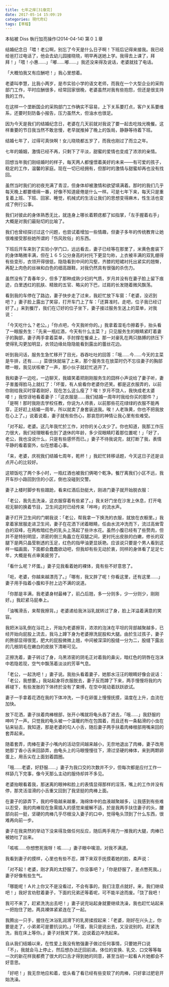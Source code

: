 ```yaml
---
title: 七年之痒[31章完]
date: 2017-05-14 15:09:19
categories: 現代奇幻
tags: [草榴]
---
```

本帖被 Diss 執行加亮操作(2014-04-14)
第０１章

结婚纪念日「喂！老公啊，别忘了今天是什么日子啊！下班后记得来接我。我已经给爸打过电话了，他会去幼儿园接晓晓，明早再送她上学。我得去上课了，拜拜！」「喂！小惠……」「嘟……嘟……」我还没来得及说话，老婆就挂了电话。

「大概怕我又有应酬吧！」我心里想着。

老婆叫李慧，比我小两岁，是市实验小学的语文老师，而我在一个大型企业的采购部门工作，平时应酬很多，经常回家很晚，老婆虽然对我有些抱怨，但还是很支持我的工作。

在这样一个垄断国企的采购部门工作确实不容易，上下关系要打点，客户关系要维系，还要时刻防备小报告，压力虽然大，但油水也很足。

因为今天是我们的结婚纪念日，老婆在几天前就对我说了要一起去吃烛光晚餐。这样重要的节日我当然不敢怠慢，老早就推掉了晚上的饭局，静静等待着下班。

结婚七年了，过得可真快啊！女儿晓晓都五岁了，而我也刚过了而立之年。

七年的婚姻，激情已经不再，只剩下了平淡，甜蜜的爱情也变成了浓浓的亲情。

回想当年我们刚结婚时的样子，每天两人都憧憬着美好的未来——有可爱的孩子，稳定的工作，温馨的家庭。现在一切已经拥有，但那时的激情与甜蜜却再也没有找回。

虽然当时我们的初夜充满了青涩，但身体却被激情和欲望填满着。那时的我们几乎每天晚上都要缠绵一番，好像不知道疲倦是什么一样。可是七年下来，每天只是重复着上班、下班、回家、睡觉，机械式的生活让我们的思想变得麻木，性生活也变成了例行公事。

我们对彼此的身体熟悉无比，就连身上哪长着颗痣都了如指掌，「左手握着右手」大概是对我们最贴切的比喻了。

我们也曾经探讨过这个问题，也尝试着增加一些情趣，但妻子多年的传统教育让她很难接受那些她所谓的「伤风败俗」的东西。

下班后开车来到了实验小学门口，远远看去，妻子已经等在那里了，米黄色套装下的身体略微丰满，但在１６５公分身高的衬托下更显匀称，上衣被丰满的双乳绷得有些变形，衣领开得很低，隐隐看到中间的沟壑，齐膝的短裙衬托出紧实的翘臀，再配上肉色的丝袜和白色的细高跟鞋，对我仍然具有很强的杀伤力。

虽然没有了青春年少，但多了那种成熟少妇的气质，岁月并没有在妻子脸上留下痕迹，白里透红的肌肤、精致的五官、略尖的下巴，过肩的长发随着微风飘荡。

看到我的车停在了路边，妻子快步走了过来，我赶忙放下车窗：「老婆，没迟到吧？」妻子脸上露出了笑容，打开车门上了车：「还算准时。走吧，位子我已经订好了。」来到餐厅，我们在订好的位子坐下，妻子接过服务生送上的菜单，对我说：

「今天吃什么？老公。」「你点吧，今天我听你的。」我拿着湿毛巾擦着手，抬头看了一眼服务生：「先来一瓶红酒，今天有什么主菜？」只见服务生的眼睛紧盯着妻子的胸部，妻子两手拿着菜单，手肘撑在餐桌上，那一对豪乳在两只胳膊的挤压下使得乳沟更加明显，衣领边缘处隐隐能看到露出的蕾丝花边。

听到我问话，服务生急忙移开了目光，吞吞吐吐的回答：「哦……今……今天的主菜是牛排，还有……」菜很快就端了上来，那个服务生在放菜时仍不忘往妻子的胸部瞟一眼，我见状咳嗽了一声，那小伙子就赶忙逃开了。

我和妻子一边吃，一边聊天，我嬉笑着把刚刚服务生的囧样小声说给了妻子听，妻子害羞得脸马上就红了：「坏蛋，有人偷看你老婆你还笑。都是这衣服弄的，以前你刚给我买时穿着刚好，现在怎么这么瘦了？唉！岁月不饶人，我快成老太婆喽！」我惊讶地看着妻子：「这衣服是……我们结婚一周年时我给你买的那件？」「是啊！那时我刚去学校任教，你说为人师表，以前那些花花绿绿的衣服不能再穿，正好赶上结婚一周年，所以就卖了身套装送我。唉！人老珠黄，你也不把我放在心上了。」说着说着，妻子就有些伤心，那哀怨的神情让我心里有些难受。

「对不起，老婆。这几年我忙於工作，对你的关心太少了。你也知道，我那工作压力很大，我们经理眼看也到了退休的年龄，多少双眼睛盯着那位置呢！」「好了，老公，我也没说什么，只是有些感怀而已。」妻子不待我说完，就打断了我，表情平静的看着窗外，似在想着心事。

「来，老婆，庆祝我们结婚七周年，乾杯！」我赶忙转移话题，今天这日子还是谈点开心的比较好。

这顿饭吃了两个多小时，一瓶红酒也被我们俩喝个乾净。餐厅离我们小区不远，我开车抄小路回到住的小区，倒也没碰到交警。

妻子上楼时脚步有些踉跄，看来红酒后劲挺大，刚进门妻子就开始脱衣服：

「老公，我先去洗澡，这衣服穿着有些紧了。」我关好门坐在沙发上休息，打开电视无聊的换着节目，卫生间这时已经传来「哗哗」的流水声。

妻子打开卫生间的门朝我说：「老公，帮我拿一下换洗的衣服，就放在衣橱里。」我拿着家居服走进卫生间，妻子在花洒下闭着眼睛，任由水流冲洗而下，流过高耸雪白的双峰，在两枚暗红色的乳头上荡起了些许水花。虽然小腹已经有了些赘肉，但并不是特别明显，浓密的倒三角矗立在双腿之间，更衬托出皮肤的白嫩，修长的双腿下是两只晶莹剔透的玉足，红色的指甲油更显妖艳。应该说只要是个男人看到这样一幅画面，下面都会蠢蠢欲动吧，但我却有些无动於衷，同样的身体看了足足七年，大概是有点审美疲劳了。

「看什么呢？坏蛋。」妻子见我看着她的裸体，竟有些不好意思了。

「呃，老婆，你越来越漂亮了。」「哪有，我又胖了呢！你看这里，还有这里……」妻子用手指着小腹和手肘上边不满的说道。

「你那是丰满，我老婆身材最棒了，前凸后翘，多一分则多，少一分则少，刚刚好。」我赶紧马屁奉上。

「油嘴滑舌，来帮我擦背。」老婆递给我沐浴乳就转过了身，脸上洋溢着满意的笑容。

我把沐浴乳倒在浴花上，开始为老婆擦背，浓浓的泡沫在平坦的背部越聚越多，已经开始向屁股上流去，我马上蹲下身为老婆擦洗屁股和大腿。由於生过孩子，妻子的胯部显得很宽，肥大的屁股微微上翘，中间被深深的股缝一分为二，股缝下露出的几根阴毛在嫩白的皮肤下清晰可见。

正擦洗着，妻子转过了身，乌黑浓密的阴毛正对着我的鼻尖，暗红色的阴唇在泡沫中若隐若现，空气中飘荡着淡淡的芳草气息。

「老公，一起洗吧！」妻子说。我抬头看着妻子，她那水汪汪的眼睛好像会说话：「老公，我想要。」我站起身将衣服脱去，妻子反而蹲了下来，两手慢慢将我的内裤褪下，有些发胀的下体终於没有了束缚，在空中晃动着跃跃欲试。

妻子一手拿着花洒在我的下体冲洗，一手在卵蛋上慢慢抚摸，温度在上升，血流在加快。

放下花洒，妻子扶着肉棒根部，张开小嘴就将龟头吞了进去，「哦……」我舒服的呻吟了一声。只觉我的龟头被一个温暖的所在包围着，而且还有一条黏滑的小虫在钻来钻去，我知道，那是老婆的勾人小舌，随后妻子两手扶着肉棒根部用嘴来回的套弄起来。

随着套弄，肉棒在妻子小嘴内的活动空间越来越小，无奈地退出了肉棒，妻子改用她那丁香小舌来回舔弄，由龟头上的马眼慢慢往下，滑过坚硬的棒体，来到两颗卵蛋上，用舌尖在上面划着圆圈。

「哦……老婆，好舒服……」妻子为我口交的次数并不少，但每次都是应付工作一样舔几下完事，像今天那么主动的服侍却并不多见。

老婆抬眼看着我，那迷离的眼神和脸上的表情显得那样的淫荡，嘴上的工作并没有停，那灵活湿滑的小舌重又回到了我坚挺的肉棒上面。

在妻子的舔弄下，我的呼吸越来越重，海绵体中的血液越聚越多，让我感到有些难以忍受，我的肉棒现在急需插入的感觉来缓解不适，於是我两手扶住妻子的头，腰部向前一挺，坚硬的肉棒几乎尽根没入妻子的口中，觉得龟头顶到了什么东西，很难再向前一步。

妻子在我突然的举动下没来得及做任何反应，随后两手用力一推我的大腿，肉棒已被她吐了出来。

「咳咳……你想憋死我呀！咳……」妻子眼中噙泪，对我不满道。

我看到妻子的摸样，心里也有些不忍，蹲下来双手抚摸着她的脸，柔声说：

「对不起！老婆，刚才真的太舒服了。你没事吧？」「你是舒服了，差点憋死我。」妻子好像有些生气。

「哪能呢！Ａ片上你又不是没看过，不会有事的，我们注意点就好。来，我们继续吧！」我好言劝慰着妻子，下面的兄弟还等着呢，可不能半途而废。「饶了我吧！

我可不来了，赶紧洗洗出去吧！」妻子说完站起身就要继续洗澡，我也赶忙站起来一把抱住了她，两具裸体紧紧连在了一起。

我腾出一只手，握住在沐浴乳润滑下的乳房揉捏起来：「老婆，刚好在兴头上，你要是走了，小弟弟可是要抗议的。」「坏蛋，我只是说出去，又没说别的。赶紧洗洗，我在床上等你。」妻子对我笑了笑，边说着边冲洗起来。

自从我们结婚以来，在性爱上我没有勉强妻子做过任何事情，只要她开口说「不」，我就会马上停止，然后想办法迂回前进。体位的变换、乳交、口交等等每一次的新花样我都费了很大的口舌才得到她的同意，甚至当初一起看Ａ片她都会不好意思。

「好吧！」我无奈地应和着，低头看了看已经有些变软了的肉棒，只好拿过肥皂开始洗澡。